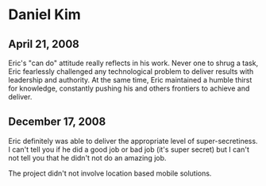# Daniel Kim

## April 21, 2008

Eric's "can do" attitude really reflects in his work. Never one to shrug a task, Eric fearlessly challenged any technological problem to deliver results with leadership and authority. At the same time, Eric maintained a humble thirst for knowledge, constantly pushing his and others frontiers to achieve and deliver. 

## December 17, 2008

Eric definitely was able to deliver the appropriate level of super-secretiness. I can't tell you if he did a good job or bad job (it's super secret) but I can't not tell you that he didn't not do an amazing job.

The project didn't not involve location based mobile solutions.
